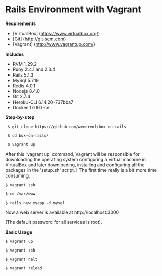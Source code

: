 # Rails Environment with Vagrant

**Requirements**
- [VirtualBox] (https://www.virtualbox.org/)
- [Git]  (http://git-scm.com)
- [Vagrant] (http://www.vagrantup.com/)

**Includes**
- RVM 1.29.2
- Ruby 2.4.1 and 2.3.4 
- Rails 5.1.3
- MySql 5.7.19
- Redis 4.0.1
- Nodejs 8.4.0
- Git 2.7.4
- Heroku-CLI 6.14.20-737bba7
- Docker 17.06.1-ce

**Step-by-step**

```shel
 $ git clone https://github.com/wendreof/box-on-rails
```

```shel
 $ cd box-on-rails/
```

```shel
 $ vagrant up
```

After this 'vagrant up' command, Vagrant will be responsible for downloading the operating system configuring a virtual machine in VirtualBox and later downloading, installing and configuring all the packages in the 'setup.sh' script. ! The first time really is a bit more time consuming.

```shel
$ vagrant ssh
```

```shel
$ cd /var/www
```

```shel
$ rails new myapp -d mysql
```

Now a web server is available at http://localhost:3000

(The default password for all services is root).

**Basic Usage**

```shel
$ vagrant up
```

```shel
$ vagrant ssh
```

```shel
$ vagrant halt
```

```shel
$ vagrant reload
```
